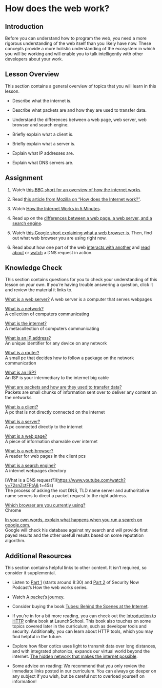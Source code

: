 # How does the web work?

## Introduction
  
Before you can understand how to program the web, you need a more rigorous understanding of the web itself than you likely have now. These concepts provide a more holistic understanding of the ecosystem in which you will be working and will enable you to talk intelligently with other developers about your work.

## Lesson Overview
  
This section contains a general overview of topics that you will learn in this lesson.

- Describe what the internet is.
  
- Describe what packets are and how they are used to transfer data.
  
- Understand the differences between a web page, web server, web browser and search engine.
  
- Briefly explain what a client is.
  
- Briefly explain what a server is.
  
- Explain what IP addresses are.
  
- Explain what DNS servers are.
  
## Assignment
  
1. Watch [this BBC short for an overview of how the internet works](https://www.youtube.com/watch?v=eHp1l73ztB8).  
2. Read [this article from Mozilla on “How does the Internet work?”](https://developer.mozilla.org/en-US/docs/Learn/Common_questions/Web_mechanics/How_does_the_Internet_work).  
3. Watch [How the Internet Works in 5 Minutes](https://www.youtube.com/watch?v=7_LPdttKXPc&t=46s).  
4. Read up on the [differences between a web page, a web server, and a search engine](https://developer.mozilla.org/en-US/docs/Learn/Common_questions/Web_mechanics/Pages_sites_servers_and_search_engines).

5. Watch [this Google short explaining what a web browser is](https://www.youtube.com/watch?v=BrXPcaRlBqo). Then, find out what web browser you are using right now.
6. Read about how one part of the web [interacts with another](https://developer.mozilla.org/en-US/docs/Learn/Getting_started_with_the_web/How_the_Web_works#clients_and_servers) and [read about](https://developer.mozilla.org/en-US/docs/Learn/Common_questions/Web_mechanics/What_is_a_domain_name#how_does_a_dns_request_work) or [watch](https://www.youtube.com/watch?v=72snZctFFtA&t=45s) a DNS request in action.

## Knowledge Check
  
This section contains questions for you to check your understanding of this lesson on your own. If you’re having trouble answering a question, click it and review the material it links to.

[What is a web server?](https://developer.mozilla.org/en-US/docs/Learn/Common_questions/Web_mechanics/Pages_sites_servers_and_search_engines) 
A web server is a computer that serves webpages

[What is a network?](https://developer.mozilla.org/en-US/docs/Learn/Common_questions/Web_mechanics/How_does_the_Internet_work)  
A collection of computers communicating

[What is the internet?](https://www.youtube.com/watch?v=7_LPdttKXPc&t=46s)  
A metacollection of computers communicating

[What is an IP address?](https://developer.mozilla.org/en-US/docs/Learn/Common_questions/Web_mechanics/How_does_the_Internet_work)  
An unique identifier for any device on any network

[What is a router?](https://developer.mozilla.org/en-US/docs/Learn/Common_questions/Web_mechanics/How_does_the_Internet_work)  
A small pc that decides how to follow a package on the network communication
  
[What is an ISP?](https://developer.mozilla.org/en-US/docs/Learn/Common_questions/Web_mechanics/How_does_the_Internet_work)  
An ISP is your intermediary to the internet big cable

[What are packets and how are they used to transfer data?](https://developer.mozilla.org/en-US/docs/Learn/Getting_started_with_the_web/How_the_Web_works#packets_explained)  
Packets are small chunks of information sent over to deliver any content on the networks

[What is a client?](https://developer.mozilla.org/en-US/docs/Learn/Getting_started_with_the_web/How_the_Web_works#clients_and_servers)  
A pc that is not directly connected on the internet

[What is a server?](https://developer.mozilla.org/en-US/docs/Learn/Getting_started_with_the_web/How_the_Web_works#clients_and_servers)  
A pc connected directly to the internet

[What is a web page?](https://developer.mozilla.org/en-US/docs/Learn/Common_questions/Web_mechanics/Pages_sites_servers_and_search_engines)  
A piece of information shareable over internet 

[What is a web browser?](https://www.youtube.com/watch?v=BrXPcaRlBqo)  
A reader for web pages in the client pcs

[What is a search engine?](https://developer.mozilla.org/en-US/docs/Learn/Common_questions/Web_mechanics/Pages_sites_servers_and_search_engines)  
A internet webpages directory

[What is a DNS request?](https://www.youtube.com/watch?v=72snZctFFtA&
t=45s)  
The process of asking the root DNS, TLD name server and authoritative name servers to direct a packet request to the right address.

[Which browser are you currently using?](https://www.whatsmybrowser.org/)  
Chrome

[In your own words, explain what happens when you run a search on google.com.](https://developer.mozilla.org/en-US/docs/Learn/Common_questions/Web_mechanics/Pages_sites_servers_and_search_engines)  
Google will check his database against my search and will provide first payed results and the other usefull results based on some reputation algorithm.

## Additional Resources
  
This section contains helpful links to other content. It isn’t required, so consider it supplemental.

- Listen to [Part 1](https://twit.tv/shows/security-now/episodes/25?autostart=false) (starts around 8:30) and [Part 2](https://twit.tv/shows/security-now/episodes/26?autostart=false) of Security Now Podcast’s How the web works series.  

- Watch [A packet’s journey](https://www.youtube.com/watch?v=ewrBalT_eBM).
  
- Consider buying the book [Tubes: Behind the Scenes at the Internet](https://www.amazon.co.uk/dp/B007TB5SKA/ref=dp-kindle-redirect?_encoding=UTF8&btkr=1).  

- If you’re in for a bit more reading, you can check out the [Introduction to HTTP](https://launchschool.com/books/http) online book at LaunchSchool. This book also touches on some topics covered later in the curriculum, such as developer tools and security. Additionally, you can learn about HTTP tools, which you may find helpful in the future.  

- Explore how fiber optics uses light to transmit data over long distances, and with integrated photonics, expands our virtual world beyond the internet. [The hidden network that makes the internet possible](https://www.youtube.com/watch?v=er3v4PVNQqE).  

- Some advice on reading: We recommend that you only review the immediate links posted in our curriculum. You can always go deeper on any subject if you wish, but be careful not to overload yourself on information!